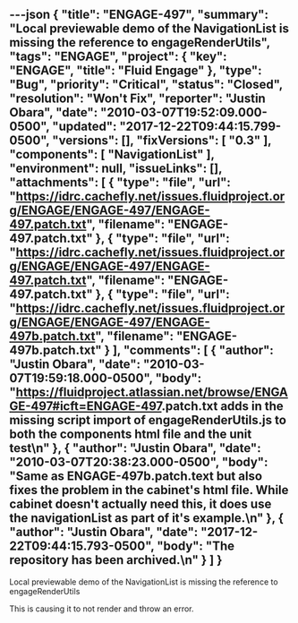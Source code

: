 ---json
{
  "title": "ENGAGE-497",
  "summary": "Local previewable demo of the NavigationList is missing the reference to engageRenderUtils",
  "tags": "ENGAGE",
  "project": {
    "key": "ENGAGE",
    "title": "Fluid Engage"
  },
  "type": "Bug",
  "priority": "Critical",
  "status": "Closed",
  "resolution": "Won't Fix",
  "reporter": "Justin Obara",
  "date": "2010-03-07T19:52:09.000-0500",
  "updated": "2017-12-22T09:44:15.799-0500",
  "versions": [],
  "fixVersions": [
    "0.3"
  ],
  "components": [
    "NavigationList"
  ],
  "environment": null,
  "issueLinks": [],
  "attachments": [
    {
      "type": "file",
      "url": "https://idrc.cachefly.net/issues.fluidproject.org/ENGAGE/ENGAGE-497/ENGAGE-497.patch.txt",
      "filename": "ENGAGE-497.patch.txt"
    },
    {
      "type": "file",
      "url": "https://idrc.cachefly.net/issues.fluidproject.org/ENGAGE/ENGAGE-497/ENGAGE-497.patch.txt",
      "filename": "ENGAGE-497.patch.txt"
    },
    {
      "type": "file",
      "url": "https://idrc.cachefly.net/issues.fluidproject.org/ENGAGE/ENGAGE-497/ENGAGE-497b.patch.txt",
      "filename": "ENGAGE-497b.patch.txt"
    }
  ],
  "comments": [
    {
      "author": "Justin Obara",
      "date": "2010-03-07T19:59:18.000-0500",
      "body": "<https://fluidproject.atlassian.net/browse/ENGAGE-497#icft=ENGAGE-497>.patch.txt adds in the missing script import of engageRenderUtils.js to both the components html file and the unit test\n"
    },
    {
      "author": "Justin Obara",
      "date": "2010-03-07T20:38:23.000-0500",
      "body": "Same as ENGAGE-497b.patch.text but also fixes the problem in the cabinet's html file. While cabinet doesn't actually need this, it does use the navigationList as part of it's example.\n"
    },
    {
      "author": "Justin Obara",
      "date": "2017-12-22T09:44:15.793-0500",
      "body": "The repository has been archived.\n"
    }
  ]
}
---
Local previewable demo of the NavigationList is missing the reference to engageRenderUtils

This is causing it to not render and throw an error.

        